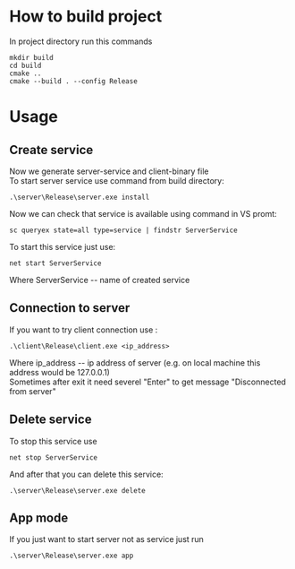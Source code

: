 # How to build project
In project directory run this commands
```
mkdir build
cd build
cmake ..
cmake --build . --config Release
```
# Usage

## Create service
Now we generate server-service and client-binary file </br>
To start server service use command from build directory:
```
.\server\Release\server.exe install
``` 
Now we can check that service is available using command in VS promt:
```
sc queryex state=all type=service | findstr ServerService
```
To start this service just use:
```
net start ServerService
```
Where ServerService -- name of created service</br>
## Connection to server
If you want to try client connection use :
```
.\client\Release\client.exe <ip_address>
```
Where ip_address -- ip address of server (e.g. on local machine this address would be 127.0.0.1) </br>
Sometimes after exit it need severel "Enter" to get message "Disconnected from server" 
## Delete service
To stop this service use
```
net stop ServerService
```
And after that you can delete this service:
```
.\server\Release\server.exe delete
```
## App mode
If you just want to start server not as service just run
```
.\server\Release\server.exe app
```